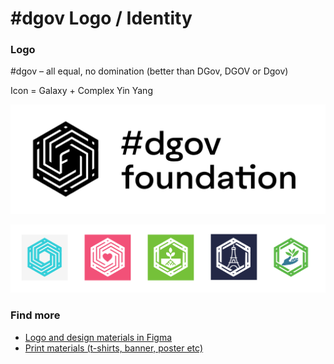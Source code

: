 # \#dgov Logo /  Identity

### Logo

\#dgov – all equal, no domination \(better than DGov, DGOV or Dgov\)

Icon = Galaxy + Complex Yin Yang

![](.gitbook/assets/frame-7.3.png)

![Context logos](.gitbook/assets/frame-8.png)

### Find more

* [Logo and design materials in Figma](https://www.figma.com/file/VOljSsjBw43q9x6xi5ZYwNf0/DAO-Foundation?node-id=0%3A1)
* [Print materials \(t-shirts, banner, poster etc\)](https://drive.google.com/drive/folders/1Mhr9h0SJIE-gcqsUHd_rT9asBPzlMrSM?usp=sharing)

